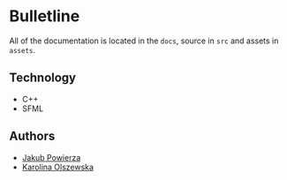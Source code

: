 # Bulletline
All of the documentation is located in the `docs`, source in `src` and assets in `assets`.

## Technology
- C++
- SFML

## Authors
- [Jakub Powierza](https://github.com/jpowie01)
- [Karolina Olszewska](https://github.com/kolszewska)
